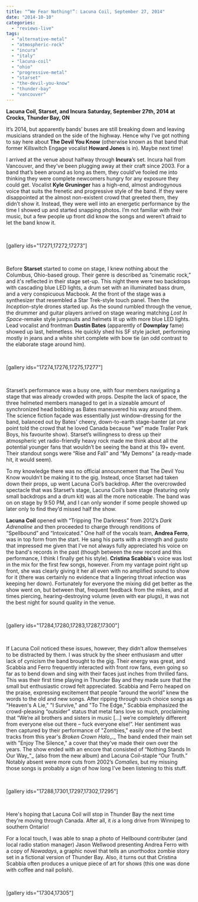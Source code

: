 ```yaml
---
title: "“We Fear Nothing!”: Lacuna Coil, September 27, 2014"
date: "2014-10-10"
categories: 
  - "reviews-live"
tags: 
  - "alternative-metal"
  - "atmospheric-rock"
  - "incura"
  - "italy"
  - "lacuna-coil"
  - "ohio"
  - "progressive-metal"
  - "starset"
  - "the-devil-you-know"
  - "thunder-bay"
  - "vancouver"
---
```


**Lacuna Coil, Starset, and Incura** **Saturday, September 27th, 2014** **at Crocks, Thunder Bay, ON**

It’s 2014, but apparently bands’ buses are still breaking down and leaving musicians stranded on the side of the highway. Hence why I’ve got nothing to say here about **The Devil You Know** (otherwise known as that band that former Killswitch Engage vocalist **Howard Jones** is in). Maybe next time!

I arrived at the venue about halfway through **Incura**’s set. Incura hail from Vancouver, and they've been plugging away at their craft since 2003. For a band that’s been around as long as them, they could’ve fooled me into thinking they were complete newcomers hungry for any exposure they could get. Vocalist **Kyle Gruninger** has a high-end, almost androgynous voice that suits the frenetic and progressive style of the band. If they were disappointed at the almost non-existent crowd that greeted them, they didn’t show it. Instead, they were well into an energetic performance by the time I showed up and started snapping photos. I’m not familiar with their music, but a few people up front did know the songs and weren’t afraid to let the band know it.

 

\[gallery ids="17271,17272,17273"\]

 

Before **Starset** started to come on stage, I knew nothing about the Columbus, Ohio-based group. Their genre is described as “cinematic rock,” and it's reflected in their stage set-up. This night there were two backdrops with cascading blue LED lights, a drum set with an illuminated bass drum, and a very conspicuous Macbook. At the front of the stage was a synthesizer that resembled a Star Trek-style touch panel. Then the _Inception_\-style drones started up. As the sound rumbled through the venue, the drummer and guitar players arrived on stage wearing matching _Lost In Space_\-remake style jumpsuits and helmets lit up with more blue LED lights. Lead vocalist and frontman **Dustin Bates** (apparently of **Downplay** fame) showed up last, helmetless. He quickly shed his SF style jacket, performing mostly in jeans and a white shirt complete with bow tie (an odd contrast to the elaborate stage around him).

 

\[gallery ids="17274,17276,17275,17277"\]

 

Starset’s performance was a busy one, with four members navigating a stage that was already crowded with props. Despite the lack of space, the three helmeted members managed to get in a sizeable amount of synchronized head bobbing as Bates maneuvered his way around them. The science fiction façade was essentially just window-dressing for the band, balanced out by Bates' cheery, down-to-earth stage-banter (at one point told the crowd that he loved Canada because “we” made Trailer Park Boys, his favourite show). Starset’s willingness to dress up their atmospheric yet radio-friendly heavy rock made me think about all the potential younger fans that wouldn’t be seeing the band at this 19+ event. Their standout songs were “Rise and Fall” and “My Demons” (a ready-made hit, it would seem).

To my knowledge there was no official announcement that The Devil You Know wouldn’t be making it to the gig. Instead, once Starset had taken down their props, up went Lacuna Coil’s backdrop. After the overcrowded spectacle that was Starset’s stage, Lacuna Coil’s bare stage (featuring only small backdrops and a drum kit) was all the more noticeable. The band was on on stage by 9:50 PM, and I can only wonder if some people showed up later only to find they’d missed half the show.

**Lacuna Coil** opened with “Tripping The Darkness” from 2012’s _Dark Adrenaline_ and then proceeded to charge through renditions of “Spellbound” and “Intoxicated.” One half of the vocals team, **Andrea Ferro**, was in top form from the start. He sang his parts with a strength and gusto that impressed me given that I've not always fully appreciated his voice on the band's records in the past (though between the new record and this performance, I think I finally get his style). **Cristina Scabbia**'s voice was lost in the mix for the first few songs, however. From my vantage point right up front, she was clearly giving it her all even with no amplified sound to show for it (there was certainly no evidence that a lingering throat infection was keeping her down). Fortunately for everyone the mixing did get better as the show went on, but between that, frequent feedback from the mikes, and at times piercing, hearing-destroying volume (even with ear plugs), it was not the best night for sound quality in the venue.

 

\[gallery ids="17284,17280,17283,17287,17300"\]

 

If Lacuna Coil noticed these issues, however, they didn’t allow themselves to be distracted by them. I was struck by the sheer enthusiasm and utter lack of cynicism the band brought to the gig. Their energy was great, and Scabbia and Ferro frequently interacted with front row fans, even going so far as to bend down and sing with their faces just inches from thrilled fans. This was their first time playing in Thunder Bay and they made sure that the small but enthusiastic crowd felt appreciated. Scabbia and Ferro heaped on the praise, expressing excitement that people “around the world” knew the words to the old and new songs. After ripping through such choice songs as "Heaven's A Lie," "I Survive," and "To The Edge," Scabbia emphasized the crowd-pleasing “outsider” status that metal fans love so much, proclaiming that “We’re all brothers and sisters in music \[…\] we’re completely different from everyone else out there – fuck everyone else!”. Her sentiment was then captured by their performance of "Zombies," easily one of the best tracks from this year's _Broken Crown Halo__._ The band ended their main set with "Enjoy The Silence," a cover that they've made their own over the years. The show ended with an encore that consisted of “Nothing Stands In Our Way_"_ (also from the new album) and Lacuna Coil-staple “Our Truth.” Notably absent were more cuts from 2002’s _Comalies_, but my missing those songs is probably a sign of how long I’ve been listening to this stuff.

 

\[gallery ids="17288,17301,17297,17302,17295"\]

 

Here's hoping that Lacuna Coil will stop in Thunder Bay the next time they're moving through Canada. After all, it _is_ a long drive from Winnipeg to southern Ontario!

For a local touch, I was able to snap a photo of Hellbound contributer (and local radio station manager) Jason Wellwood presenting Andrea Ferro with a copy of _Nowadays_, a graphic novel that tells an unorthodox zombie story set in a fictional version of Thunder Bay. Also, it turns out that Cristina Scabbia often produces a unique piece of art for shows (this one was done with coffee and nail polish).

 

\[gallery ids="17304,17305"\]
